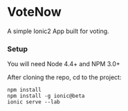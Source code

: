 # VoteNow

A simple Ionic2 App built for voting.

### Setup

You will need Node 4.4+ and NPM 3.0+

After cloning the repo, cd to the project: 

```
npm install
npm install -g ionic@beta
ionic serve --lab

```

